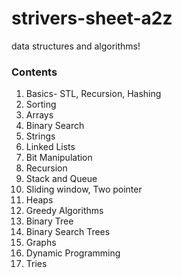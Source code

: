 # strivers-sheet-a2z
data structures and algorithms!

### Contents

1. Basics- STL, Recursion, Hashing
2. Sorting
3. Arrays
4. Binary Search
5. Strings
6. Linked Lists
7. Bit Manipulation
8. Recursion
9. Stack and Queue
10. Sliding window, Two pointer
11. Heaps
12. Greedy Algorithms
13. Binary Tree
14. Binary Search Trees
15. Graphs
16. Dynamic Programming
17. Tries

